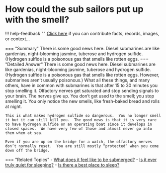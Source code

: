 # How could the sub sailors put up with the smell?

!!! help-feedback ""
    <a href="/feedback/" data-feedback-link>Click here</a>
    if you can contribute facts, records, images, or context…

<a id="summary"></a>
=== "Summary"
    There is some good news here. Diesel submarines are like gardenias, night-blooming jasmine, tuberose and hydrogen sulfide. (Hydrogen sulfide is a poisonous gas that smells like rotten eggs.
=== "Detailed Answer"
    There is some good news here.  Diesel submarines are like gardenias, night-blooming jasmine, tuberose and hydrogen sulfide.  (Hydrogen sulfide is a poisonous gas that smells like rotten eggs.  However, submarines aren’t usually poisonous.)  What all these things, and many others, have in common with submarines is that after 15 to 30 minutes you stop smelling it.  Olfactory nerves get saturated and stop sending signals to your brain.  The nerves give up.  You don’t get used to the smell; you stop smelling it.  You only notice the new smells, like fresh-baked bread and rolls at night.

    This is what makes hydrogen sulfide so dangerous.  You no longer smell it but it can still kill you.  The good news is that it is very rare to have hydrogen sulfide on an operating boat since it develops in closed spaces.  We have very few of those and almost never go into them when at sea.

    Even if you are up on the bridge for a watch, the olfactory nerves don’t normally reset.  You are still mostly “protected” when you come down off the bridge.
=== "Related Topics"
    - [What does it feel like to be submerged?](./what-does-it-feel-like-to-be-submerged.md#summary)
    - [Is it ever truly quiet for sleeping?](./is-it-ever-truly-quiet-for-sleeping.md#summary)
    - [Is there a best place to sleep?](./is-there-a-best-place-to-sleep.md#summary)